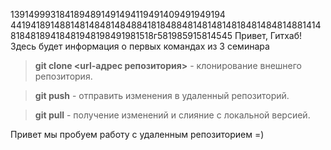 1391499931841894891491494119491409491949194
4419418914881481484814848841818488481481481481848148481488141481848189418481948198491981518г581985915814545
Привет, Гитхаб! Здесь будет информация о первых командах из 3 семинара

> **git clone <url-адрес репозитория>** - клонирование внешнего репозитория.

> **git push** - отправить изменения в удаленный репозиторий.

> **git pull** - получение изменений и слияние с локальной версией.

Привет мы пробуем работу с удаленным репозиторием =)